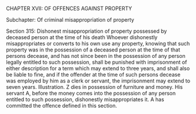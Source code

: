CHAPTER XVII: OF OFFENCES AGAINST PROPERTY

Subchapter: Of criminal misappropriation of property

Section 315: Dishonest misappropriation of property possessed by deceased person at the time of his death
Whoever dishonestly misappropriates or converts to his own use any property, knowing that such property was in the possession of a deceased person at the time of that persons decease, and has not since been in the possession of any person legally entitled to such possession, shall be punished with imprisonment of either description for a term which may extend to three years, and shall also be liable to fine, and if the offender at the time of such persons decease was employed by him as a clerk or servant, the imprisonment may extend to seven years.
Illustration.
Z dies in possession of furniture and money. His servant A, before the money comes into the possession of any person entitled to such possession, dishonestly misappropriates it. A has committed the offence defined in this section.


